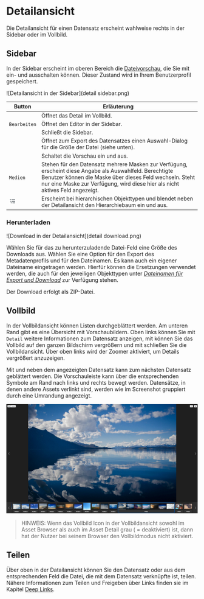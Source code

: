 # Detailansicht

Die Detailansicht für einen Datensatz erscheint wahlweise rechts in der Sidebar oder im Vollbild.

## Sidebar

In der Sidebar erscheint im oberen Bereich die [Dateivorschau](../../datatypes/datatypes.md#tools), die Sie mit <i class="fa fa-image"></i> ein- und ausschalten können. Dieser Zustand wird in Ihrem Benutzerprofil gespeichert.

![Detailansicht in der Sidebar](detail sidebar.png)


|Button|Erläuterung|
|--|--|
|<i class="fa fa-arrows-alt"></i>|Öffnet das Detail im Vollbild.|
|<i class="fa fa-pencil"></i><code class="button">Bearbeiten</code>|Öffnet den Editor in der Sidebar.|
|<i class="fa fa-times"></i>|Schließt die Sidebar.|
|<i class="fa fa-download"></i>|Öffnet zum Export des Datensatzes einen Auswahl-Dialog für die Größe der Datei (siehe unten).|
|<i class="fa fa-image"></i>|Schaltet die Vorschau ein und aus.|
|<code class="button">Medien</code>| Stehen für den Datensatz mehrere Masken zur Verfügung, erscheint diese Angabe als Auswahlfeld. Berechtigte Benutzer können die Maske über dieses Feld wechseln. Steht nur eine Maske zur Verfügung, wird diese hier als nicht aktives Feld angezeigt.|
|![](hierarchie.png)| Erscheint bei hierarchischen Objekttypen und blendet neben der Detailansicht den Hierarchiebaum ein und aus. |

### Herunterladen

![Download in der Detailansicht](detail download.png)

Wählen Sie für das zu herunterzuladende Datei-Feld eine Größe des Downloads aus. Wählen Sie eine Option für den Export des Metadatenprofils und für den Dateinamen. Es kann auch ein eigener Dateiname eingetragen werden. Hierfür können die Ersetzungen verwendet werden, die auch für den jeweiligen Objekttypen unter [*Dateinamen für Export und Download*](../../../rightsmanagement/objecttypes/objecttypes.md) zur Verfügung stehen.

Der Download erfolgt als ZIP-Datei.


## Vollbild

In der Vollbildansicht können Listen durchgeblättert werden. Am unteren Rand gibt es eine Übersicht mit Vorschaubildern. Oben links können Sie mit <code class="button">Detail</code> weitere Informationen zum Datensatz anzeigen, mit <i class="fa fa-expand"> </i> können Sie das Vollbild auf den ganzen Bildschirm vergrößern und mit <i class="fa fa-times"> </i> schließen Sie die Vollbildansicht. Über <i class="fa fa-search-plus"> </i> oben links wird der Zoomer aktiviert, um Details vergrößert anzuzeigen.

Mit <i class="fa fa-chevron-left"> </i> und <i class="fa fa-chevron-right"> </i> neben dem angezeigten Datensatz kann zum nächsten Datensatz geblättert werden. Die Vorschauleiste kann über die entsprechenden Symbole am Rand nach links und rechts bewegt werden. Datensätze, in denen andere Assets verlinkt sind, werden wie im Screenshot gruppiert durch eine Umrandung angezeigt.

![Detail im Vollbild](detail_fullscreen.png)

> HINWEIS: Wenn das Vollbild Icon in der Vollbildansicht sowohl im Asset Browser als auch im Asset Detail grau ( = deaktiviert) ist, dann hat der Nutzer bei seinem Browser den Vollbildmodus nicht aktiviert.

## Teilen

Über <i class="fa fa-share"></i> oben in der Datailansicht können Sie den Datensatz oder aus dem entsprechenden Feld die Datei, die mit dem Datensatz verknüpfte ist, teilen. Nähere Informationen zum Teilen und Freigeben über Links finden sie im Kapitel [Deep Links](../deeplinks/deeplinks.md).
